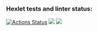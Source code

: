 ### Hexlet tests and linter status:
[![Actions Status](https://github.com/akasmall/python-project-49/workflows/hexlet-check/badge.svg)](https://github.com/akasmall/python-project-49/actions)
<a href="https://codeclimate.com/github/akasmall/python-project-49/maintainability"><img src="https://api.codeclimate.com/v1/badges/a83c753bdcdabd8080cb/maintainability" /></a>
<a href="https://codeclimate.com/github/akasmall/python-project-49/test_coverage"><img src="https://api.codeclimate.com/v1/badges/a83c753bdcdabd8080cb/test_coverage" /></a>
<a href="https://asciinema.org/a/l2d7XHbXzEyxFIGhuFpm2zo4g" /></a>
<a href="https://asciinema.org/a/wflFj0FGLXGoVYHeurb1ibXNT" /></a>
<a href="https://asciinema.org/a/TRbWaCt52hMOd7ZnBnWaZGMTj" /></a>
<a href="https://asciinema.org/a/LyNkFmRYXWqfaXuElvLxrU5x0" /></a>
<a href="https://asciinema.org/a/rcyste9f7jdGC0scTzxdA6DxM" /></a>
<a href="https://asciinema.org/a/E5lh3FPSXEyMvjpzHdgdQq25I" /></a>